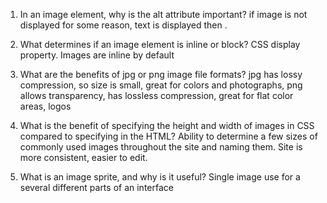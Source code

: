 1. In an image element, why is the alt attribute important?
if image is not displayed for some reason, text is displayed then .

2. What determines if an image element is inline or block?
CSS display property. Images are inline by default

3. What are the benefits of jpg or png image file formats?
jpg has lossy compression, so size is small, great for colors and photographs, png allows transparency, has lossless compression, great for flat color areas, logos


1. What is the benefit of specifying the height and width of images in CSS compared to specifying in the HTML?
Ability to determine a few sizes of commonly used images throughout the site and naming them. Site is more consistent, easier to edit.

2. What is an image sprite, and why is it useful?
Single image use for a several different parts of an interface
